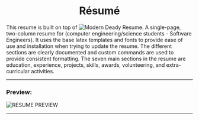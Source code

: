 <h1 align="center">Résumé</h1>

This resume is built on top of ![Modern Deady Resume](https://github.com/Aarif123456/modern-deedy). A single-page, two-column resume for (computer engineering/science students - Software Engineers). It uses the base latex templates and fonts to provide ease of use and installation when trying to update the resume. The different sections are clearly documented and custom commands are used to provide consistent formatting. The seven main sections in the resume are education, experience, projects, skills, awards, volunteering, and extra-curricular activities.

---

### Preview:

![RESUME PREVIEW](https://user-images.githubusercontent.com/52632898/165422170-d049f0bc-70f5-411d-9dd7-27bc7574d5f5.png)

---
